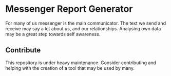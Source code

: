 # Messenger Report Generator

For many of us messenger is the main communicator. The text we send and receive may say a lot about us, and our relationships. Analysing own data may be a great step towards self awareness.

## Contribute

This repository is under heavy maintenance. Consider contributing and helping with the creation of a tool that may be used by many.

